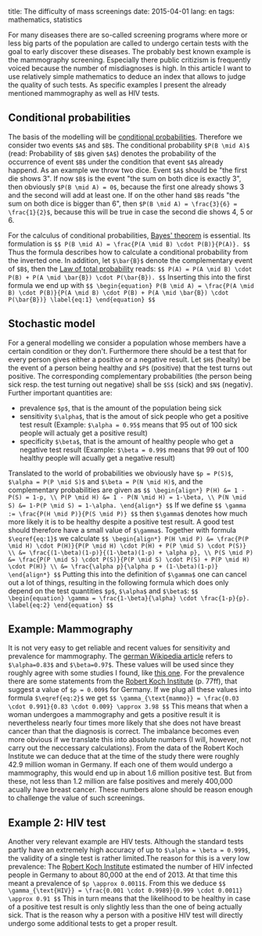title: The difficulty of mass screenings
date: 2015-04-01
lang: en
tags: mathematics, statistics

For many diseases there are so-called screening programs where more or less big parts of the population are called to undergo certain tests with the goal to early discover these diseases. The probably best known example is the mammography screening. Especially there public critizism is frequently voiced because the number of misdiagnoses is high. In this article I want to use relatively simple mathematics to deduce an index that allows to judge the quality of such tests. As specific examples I present the already mentioned mammography as well as HIV tests.

## Conditional probabilities

The basis of the modelling will be [conditional probabilities][condprob]. Therefore we consider two events `$A$` and `$B$`. The conditional probability `$P(B \mid A)$` (read: Probability of `$B$` given `$A$`) denotes the probability of the occurrence of event `$B$` under the condition that event `$A$` already happend. As an example we throw two dice. Event `$A$` should be "the first die shows 3". If now `$B$` is the event "the sum on both dice is exactly 3", then obviously `$P(B \mid A) = 0$`, because the first one already shows 3 and the second will add at least one. If on the other hand `$B$` reads "the sum on both dice is bigger than 6", then `$P(B \mid A) = \frac{3}{6} = \frac{1}{2}$`, because this will be true in case the second die shows 4, 5 or 6.

For the calculus of conditional probabilities, [Bayes' theorem][bayes] is essential. Its formulation is
`$$ P(B \mid A) = \frac{P(A \mid B) \cdot P(B)}{P(A)}. $$`
Thus the formula describes how to calculate a conditional probability from the inverted one. In addition, let `$\bar{B}$` denote the complementary event of `$B$`, then the [Law of total probability][totalprob] reads: 
`$$ P(A) = P(A \mid B) \cdot P(B) + P(A \mid \bar{B}) \cdot P(\bar{B}). $$`
Inserting this into the first formula we end up with 
`$$ \begin{equation} P(B \mid A) = \frac{P(A \mid B) \cdot P(B)}{P(A \mid B) \cdot P(B) + P(A \mid \bar{B}) \cdot P(\bar{B})} \label{eq:1} \end{equation} $$`

## Stochastic model

For a general modelling we consider a population whose members have a certain condition or they don't. Furthermore there should be a test that for every person gives either a positive or a negative result. Let `$H$` (healty) be the event of a person being healthy and `$P$` (positive) that the test turns out positive. The corresponding complementary probabilities (the person being sick resp. the test turning out negative) shall be `$S$` (sick) and `$N$` (negativ). Further important quantities are:

* prevalence `$p$`, that is the amount of the population being sick
* sensitivity `$\alpha$`, that is the amout of sick people who get a positive test result (Example: `$\alpha = 0.95$` means that 95 out of 100 sick people will actualy get a positive result)
* specificity `$\beta$`, that is the amount of healthy people who get a negative test result (Example: `$\beta = 0.99$` means that 99 out of 100 healthy people will acually get a negative result)

Translated to the world of probabilities we obviously have `$p = P(S)$`, `$\alpha = P(P \mid S)$` and `$\beta = P(N \mid H)$`, and the complementary probabilities are given as 
`$$ \begin{align*} P(H) &= 1 - P(S) = 1-p, \\ P(P \mid H) &= 1 - P(N \mid H) = 1-\beta, \\ P(N \mid S) &= 1-P(P \mid S) = 1-\alpha. \end{align*} $$` 
If we define 
`$$ \gamma := \frac{P(H \mid P)}{P(S \mid P)} $$`
then `$\gamma$` denotes how much more likely it is to be healthy despite a positive test result. A good test should therefore have a small value of `$\gamma$`. Together with formula `$\eqref{eq:1}$` we calculate
`$$
	\begin{align*}
		P(H \mid P) &= \frac{P(P \mid H) \cdot P(H)}{P(P \mid H) \cdot P(H) + P(P \mid S) \cdot P(S)} \\ &= \frac{(1-\beta)(1-p)}{(1-\beta)(1-p) + \alpha p}, \\
		P(S \mid P) &= \frac{P(P \mid S) \cdot P(S)}{P(P \mid S) \cdot P(S) + P(P \mid H) \cdot P(H)} \\ &= \frac{\alpha p}{\alpha p + (1-\beta)(1-p)}
	\end{align*}
$$`
Putting this into the definition of `$\gamma$` one can cancel out a lot of things, resulting in the following formula which does only depend on the test quantities `$p$`, `$\alpha$` and `$\beta$`:
`$$ \begin{equation} \gamma = \frac{1-\beta}{\alpha} \cdot \frac{1-p}{p}. \label{eq:2} \end{equation} $$`

## Example: Mammography

It is not very easy to get reliable and recent values for sensitivity and prevalence for mammography. The [german Wikipedia article][wikiMammo] refers to `$\alpha=0.83$` and `$\beta=0.97$`. These values will be used since they roughly agree with some studies I found, like [this one][KGMC2000]. For the prevalence there are some statements from the [Robert Koch Institute][rki_brust] (p. 77ff), that suggest a value of `$p = 0.009$` for Germany. If we plug all these values into formula `$\eqref{eq:2}$` we get
`$$ \gamma_{\text{mammo}} = \frac{0.03 \cdot 0.991}{0.83 \cdot 0.009} \approx 3.98 $$`
This means that when a woman undergoes a mammography and gets a positive result it is nevertheless nearly four times more likely that she does not have breast cancer than that the diagnosis is correct. The imbalance becomes even more obvious if we translate this into absolute numbers (I will, however, not carry out the neccessary calculations). From the data of the Robert Koch Institute we can deduce that at the time of the study there were roughly 42.9 million woman in Germany. If each one of them would undergo a mammography, this would end up in about 1.6 million positive test. But from these, not less than 1.2 million are false positives and merely 400,000 acually have breast cancer. These numbers alone should be reason enough to challenge the value of such screenings.

## Example 2: HIV test

Another very relevant example are HIV tests. Although the standard tests partly have an extremely high accuracy of up to `$\alpha = \beta = 0.999$`, the validity of a single test is rather limited.The reason for this is a very low prevalence: The [Robert Koch Institute][rki_hiv] estimated the number of HIV infected people in Germany to about 80,000 at the end of 2013. At that time this meant a prevalence of `$p \approx 0.0011$`. From this we deduce
`$$ \gamma_{\text{HIV}} = \frac{0.001 \cdot 0.9989}{0.999 \cdot 0.0011} \approx 0.91 $$`
This in turn means that the likelihood to be healthy in case of a positive test result is only slightly less than the one of being actually sick. That is the reason why a person with a positive HIV test will directly undergo some additional tests to get a proper result.


[bayes]: http://en.wikipedia.org/wiki/Bayes%27_theorem
[condprob]: http://en.wikipedia.org/wiki/Conditional_probability
[rki_brust]: http://edoc.rki.de/documents/rki_fv/re2vZ2t28Ir8Y/PDF/23GSS31yB0GKUhU.pdf
[rki_hiv]: http://www.rki.de/DE/Content/InfAZ/H/HIVAIDS/Epidemiologie/Daten_und_Berichte/EckdatenDeutschland.pdf?__blob=publicationFile
[totalprob]: http://en.wikipedia.org/wiki/Law_of_total_probability
[wikiMammo]: http://de.wikipedia.org/wiki/Mammographie#Kritik_am_Mammographie-Screening
[KGMC2000]: http://www.ncbi.nlm.nih.gov/pubmed/11002452